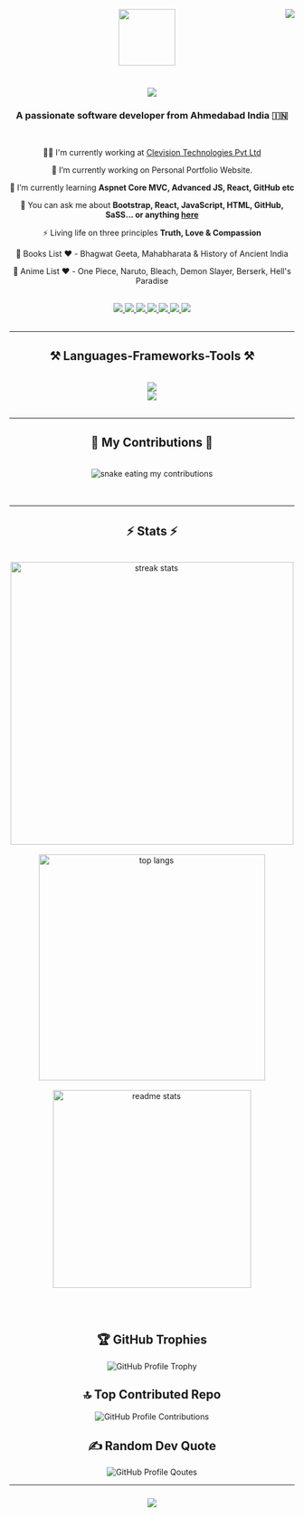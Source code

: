 <img
  align="right"
  src="https://visitor-badge.laobi.icu/badge?page_id=SHVM-09.SHVM-09"
/>
<div id="header" align="center">
  <img src="https://media.giphy.com/media/M9gbBd9nbDrOTu1Mqx/giphy.gif" width="100"/>
</div>
<h1 align="center">
  <img
    src="https://readme-typing-svg.herokuapp.com/?font=Righteous&size=35&center=true&vCenter=true&width=500&height=70&duration=4000&lines=Hello+There!+👋;+I'm+Shivam+Upadhyay!;"
  />
</h1>

<h3 align="center">A passionate software developer from Ahmedabad India 🇮🇳</h3>

<br />

<div align="center">

👨‍💻 I'm currently working at [Clevision Technologies Pvt Ltd](http://clevision.net/)

🔭 I’m currently working on Personal Portfolio Website.

🌱 I’m currently learning **Aspnet Core MVC, Advanced JS, React, GitHub etc**

💬 You can ask me about **Bootstrap, React, JavaScript, HTML, GitHub, SaSS... or anything [here](https://github.com/SHVM-09/SHVM-09/issues)**

⚡ Living life on three principles **Truth, Love & Compassion**

📖 Books List ❤️ - Bhagwat Geeta, Mahabharata & History of Ancient India

🎥 Anime List ❤️ - One Piece, Naruto, Bleach, Demon Slayer, Berserk, Hell's Paradise 

 </div>
<br/>
<div align="center">
  <a href="mailto:monkeydeluffy@icloud.com">
    <img
      src="https://img.shields.io/badge/Gmail-333333?style=for-the-badge&logo=gmail&logoColor=red"
    />
  </a>
  <a href="https://www.linkedin.com/in/shivam-upadhyay-44041a118/">
    <img
      src="https://img.shields.io/badge/LinkedIn-0077B5?style=for-the-badge&logo=linkedin&logoColor=white"
    />
  </a>
  <a href="https://shivam-upadhyay-portfolio.netlify.app/">
    <img
      src="https://img.shields.io/badge/Portfolio-FF5722?style=for-the-badge&logo=todoist&logoColor=white"
    />
  </a>
  <a href="https://discord.com/channels/1155418497799704587/1155418497799704590/">
    <img
      src="https://img.shields.io/badge/Discord-7289da?style=for-the-badge&logo=discord&logoColor=white"
    />
  </a>
    <a href="https://www.instagram.com/s_h_v_m_9/">
    <img
      src="https://img.shields.io/badge/Instagram-833AB4?style=for-the-badge&logo=instagram&logoColor=white"
    />
  </a>
    <a href="https://www.facebook.com/shivam.upadhyay.94009841">
    <img
      src="https://img.shields.io/badge/Facebook-4267B2?style=for-the-badge&logo=facebook&logoColor=white"
    />
  </a>
  <a href="[https://www.facebook.com/shivam.upadhyay.94009841](https://codepen.io/codepen-io-lord-shivam)">
    <img
      src="https://img.shields.io/badge/CodePen-ffffff?style=for-the-badge&logo=codepen&logoColor=black"
    />
  </a>
</div>
<br/>
<hr />

<h2 align="center">⚒️ Languages-Frameworks-Tools ⚒️</h2>
<br />
<div align="center">
  <img
    src="https://skillicons.dev/icons?i=github,javascript,typescript,sass,gulp,netlify,codepen,discord,regex"
  /><br />
  <img
    src="https://skillicons.dev/icons?i=react,redux,bootstrap,html,css,vscode,figma,git,stackoverflow"
  />
</div>

<br />
<hr />

<div align="center">
  <h2>🐍 My Contributions 🐍</h2>
  <br>
  <img alt="snake eating my contributions" src="https://cdn.jsdelivr.net/gh/SHVM-09/SHVM-09@output/github-contribution-grid-snake-dark.svg" />
  <br/><br/><br/>
</div>

<hr/>
<h2 align="center">⚡ Stats ⚡</h2>
<br>
<div align="center">
  <img width=500 src="https://streak-stats.demolab.com/?user=SHVM-09&count_private=true&theme=react&border_radius=10" alt="streak stats"/>
</div>
<br/>
<div align="center">
  <img width=400 align="center" src="https://github-readme-stats-shvm-09.vercel.app/api/top-langs/?username=SHVM-09&langs_count=8&layout=compact&theme=react&border_radius=10&size_weight=0.5&count_weight=0.5" alt="top langs" />
</div>
<br/>
<div align="center">
  <img width=350 src="https://github-readme-stats-three-pi-63.vercel.app/api?username=SHVM-09&count_private=true&show_icons=true&theme=react&rank_icon=github&border_radius=10" alt="readme stats" />
</div>
 
<br/><br/>

<h2 align="center">🏆 GitHub Trophies</h2>
<div align="center">
  <img src="https://github-profile-trophy.vercel.app/?username=SHVM-09&theme=monokai&row=2&column=3" alt="GitHub Profile Trophy" />
</div>


<h2 align="center">🔝 Top Contributed Repo</h2>
<div align="center">
  <img src="https://github-contributor-stats.vercel.app/api?username=SHVM-09&limit=5&theme=dark&combine_all_yearly_contributions=true" alt="GitHub Profile Contributions" />
</div>

<h2 align="center">✍️ Random Dev Quote</h2>
<div align="center">
  <img src="https://quotes-github-readme.vercel.app/api?type=horizontal&theme=radical" alt="GitHub Profile Qoutes" />
</div>

<hr/>

<h3 align="center">
    <img src="https://readme-typing-svg.herokuapp.com/?font=Righteous&size=25&center=true&vCenter=true&width=500&height=70&duration=4000&lines=Thanks+for+visiting!+✌️;+Shoot+me+a+message+on+Linkedin+or+Mail!;I'm+always+down+to+collab+:)">
</h3>

